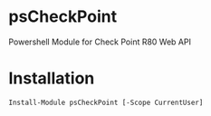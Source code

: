 # psCheckPoint
Powershell Module for Check Point R80 Web API

# Installation
`Install-Module psCheckPoint [-Scope CurrentUser]`
